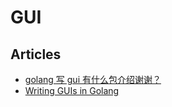 # GUI

## Articles
* [golang 写 gui 有什么包介绍谢谢？](https://www.zhihu.com/question/268536384)
* [Writing GUIs in Golang](https://geekthis.net/post/golang-gui-methods/)
